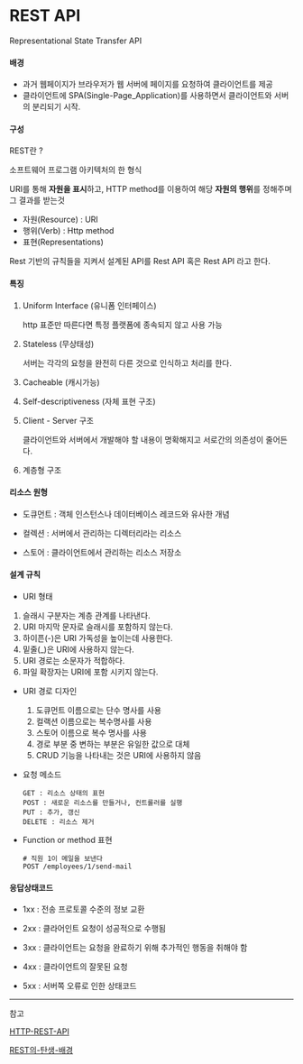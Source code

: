# REST API 

Representational State Transfer API



#### 배경

- 과거 웹페이지가 브라우저가 웹 서버에 페이지를 요청하여 클라이언트를 제공
- 클라이언트에 SPA(Single-Page_Application)를 사용하면서 클라이언트와 서버의 분리되기 시작.



#### 구성

REST란 ? 

소프트웨어 프로그램 아키텍처의 한 형식

URI를 통해 **자원을 표시**하고, HTTP method를 이용하여 해당 **자원의 행위**를 정해주며 그 결과를 받는것

- 자원(Resource) : URI
- 행위(Verb) : Http method
- 표현(Representations)

Rest 기반의 규칙들을 지켜서 설계된 API를 Rest API 혹은 Rest API 라고 한다.

#### 특징

1. Uniform Interface (유니폼 인터페이스)

   http 표준만 따른다면 특정 플랫폼에 종속되지 않고 사용 가능 

2. Stateless (무상태성)

   서버는 각각의 요청을 완전히 다른 것으로 인식하고 처리를 한다.

3. Cacheable (캐시가능)

4. Self-descriptiveness (자체 표현 구조)

5. Client - Server 구조

   클라이언트와 서버에서 개발해야 할 내용이 명확해지고 서로간의 의존성이 줄어든다.

6. 계층형 구조

#### 리소스 원형

- 도큐먼트 : 객체 인스턴스나 데이터베이스 레코드와 유사한 개념 

- 컬렉션 : 서버에서 관리하는 디렉터리라는 리소스 

- 스토어 : 클라이언트에서 관리하는 리소스 저장소

  

#### 설계 규칙

- URI 형태

1. 슬래시 구분자는 계층 관계를 나타낸다.
2. URI 마지막 문자로 슬래시를 포함하지 않는다.
3. 하이픈(-)은 URI 가독성을 높이는데 사용한다.
4. 밑줄(_)은 URI에 사용하지 않는다.
5. URI 경로는 소문자가 적합하다.
6. 파일 확장자는 URI에 포함 시키지 않는다.



- URI 경로 디자인
  1. 도큐먼트 이름으로는 단수 명사를 사용
  2. 컬랙션 이름으로는 복수명사를 사용
  3. 스토어 이름으로 복수 명사를 사용
  4. 경로 부분 중 변하는 부분은 유일한 값으로 대체
  5. CRUD 기능을 나타내는 것은 URI에 사용하지 않음



- 요청 메소드

  ```
  GET : 리소스 상태의 표현
  POST : 새로운 리소스를 만들거나, 컨트롤러를 실행
  PUT : 추가, 갱신
  DELETE : 리소스 제거 
  ```



- Function or method 표현 

  ```
  # 직원 1이 메일을 보낸다
  POST /employees/1/send-mail
  ```

  



#### 응답상태코드

- 1xx : 전송 프로토콜 수준의 정보 교환

- 2xx : 클라어인트 요청이 성공적으로 수행됨

- 3xx : 클라이언트는 요청을 완료하기 위해 추가적인 행동을 취해야 함

- 4xx : 클라이언트의 잘못된 요청

- 5xx : 서버쪽 오류로 인한 상태코드

  

---

참고 

[HTTP-REST-API](https://velog.io/@wlsdud2194/HTTP-REST-API-란)

[REST의-탄생-배경](http://recordingbetter.com/drf/2017/07/11/REST의-탄생-배경)

